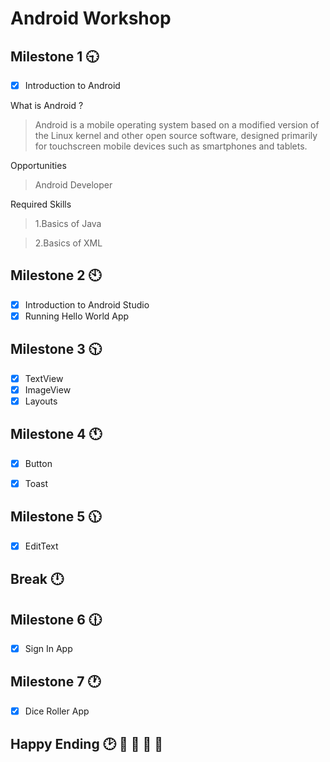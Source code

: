 # Android Workshop

## Milestone 1 :clock930:
- [x] Introduction to Android

What is Android ?
>Android is a mobile operating system based on a modified version of the Linux kernel and other open source software, designed primarily for touchscreen mobile devices such as smartphones and tablets.

Opportunities
>Android Developer

Required Skills
>1.Basics of Java

>2.Basics of XML

## Milestone 2 :clock10:
- [x] Introduction to Android Studio
- [x] Running Hello World App

## Milestone 3 :clock1030:
- [x] TextView
- [x] ImageView
- [x] Layouts

## Milestone 4 :clock11:
- [x] Button
- [x] Toast


## Milestone 5 :clock1130:
- [x] EditText

## Break :clock12:

## Milestone 6 :clock1230:
- [x] Sign In App

## Milestone 7 :clock1:
- [x] Dice Roller App

## Happy Ending :clock2: :tada:  :tada: :tada: :100:
